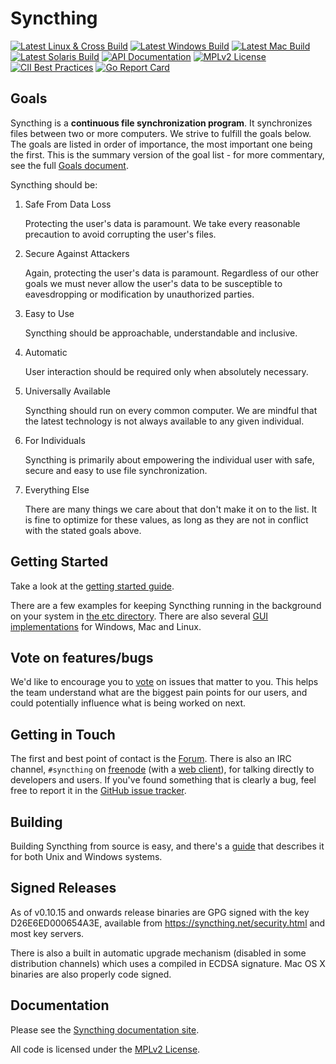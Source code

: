 # Syncthing

[![Latest Linux & Cross Build](https://img.shields.io/jenkins/s/http/build.syncthing.net/syncthing.svg?style=flat-square&label=linux+%26+cross)](https://build.syncthing.net/job/syncthing/lastBuild/)
[![Latest Windows Build](https://img.shields.io/jenkins/s/http/build.syncthing.net/syncthing-windows.svg?style=flat-square&label=windows)](https://build.syncthing.net/job/syncthing/lastBuild/)
[![Latest Mac Build](https://img.shields.io/jenkins/s/http/build.syncthing.net/syncthing-mac.svg?style=flat-square&label=mac)](https://build.syncthing.net/job/syncthing/lastBuild/)
[![Latest Solaris Build](https://img.shields.io/jenkins/s/http/build.syncthing.net/syncthing-solaris.svg?style=flat-square&label=solaris)](https://build.syncthing.net/job/syncthing/lastBuild/)
[![API Documentation](https://img.shields.io/badge/api-Godoc-blue.svg?style=flat-square)](https://godoc.org/github.com/syncthing/syncthing)
[![MPLv2 License](https://img.shields.io/badge/license-MPLv2-blue.svg?style=flat-square)](https://www.mozilla.org/MPL/2.0/)
[![CII Best Practices](https://bestpractices.coreinfrastructure.org/projects/88/badge)](https://bestpractices.coreinfrastructure.org/projects/88)
[![Go Report Card](https://goreportcard.com/badge/github.com/syncthing/syncthing)](https://goreportcard.com/report/github.com/syncthing/syncthing)

## Goals

Syncthing is a **continuous file synchronization program**. It synchronizes
files between two or more computers. We strive to fulfill the goals below.
The goals are listed in order of importance, the most important one being
the first. This is the summary version of the goal list - for more
commentary, see the full [Goals document][13].

Syncthing should be:

1. Safe From Data Loss

   Protecting the user's data is paramount. We take every reasonable
   precaution to avoid corrupting the user's files.

2. Secure Against Attackers

   Again, protecting the user's data is paramount. Regardless of our other
   goals we must never allow the user's data to be susceptible to
   eavesdropping or modification by unauthorized parties.

3. Easy to Use

   Syncthing should be approachable, understandable and inclusive.

4. Automatic

   User interaction should be required only when absolutely necessary.

5. Universally Available

   Syncthing should run on every common computer. We are mindful that the
   latest technology is not always available to any given individual.

6. For Individuals

   Syncthing is primarily about empowering the individual user with safe,
   secure and easy to use file synchronization.

7. Everything Else

   There are many things we care about that don't make it on to the list. It
   is fine to optimize for these values, as long as they are not in conflict
   with the stated goals above.

## Getting Started

Take a look at the [getting started guide][2].

There are a few examples for keeping Syncthing running in the background
on your system in [the etc directory][3]. There are also several [GUI
implementations][11] for Windows, Mac and Linux.

## Vote on features/bugs

We'd like to encourage you to [vote][12] on issues that matter to you.
This helps the team understand what are the biggest pain points for our users, and could potentially influence what is being worked on next.

## Getting in Touch

The first and best point of contact is the [Forum][8]. There is also an IRC
channel, `#syncthing` on [freenode][4] (with a [web client][9]), for talking
directly to developers and users. If you've found something that is clearly a
bug, feel free to report it in the [GitHub issue tracker][10].

## Building

Building Syncthing from source is easy, and there's a [guide][5]
that describes it for both Unix and Windows systems.

## Signed Releases

As of v0.10.15 and onwards release binaries are GPG signed with the key
D26E6ED000654A3E, available from https://syncthing.net/security.html and
most key servers.

There is also a built in automatic upgrade mechanism (disabled in some
distribution channels) which uses a compiled in ECDSA signature. Mac OS
X binaries are also properly code signed.

## Documentation

Please see the [Syncthing documentation site][6].

All code is licensed under the [MPLv2 License][7].

[1]: https://docs.syncthing.net/specs/bep-v1.html
[2]: https://docs.syncthing.net/intro/getting-started.html
[3]: https://github.com/syncthing/syncthing/blob/master/etc
[4]: http://www.freenode.net/
[5]: https://docs.syncthing.net/dev/building.html
[6]: https://docs.syncthing.net/
[7]: https://github.com/syncthing/syncthing/blob/master/LICENSE
[8]: https://forum.syncthing.net/
[9]: https://kiwiirc.com/client/irc.freenode.net/#syncthing
[10]: https://github.com/syncthing/syncthing/issues
[11]: https://docs.syncthing.net/users/contrib.html#gui-wrappers
[12]: https://www.bountysource.com/teams/syncthing/issues
[13]: https://github.com/syncthing/syncthing/blob/master/GOALS.md
